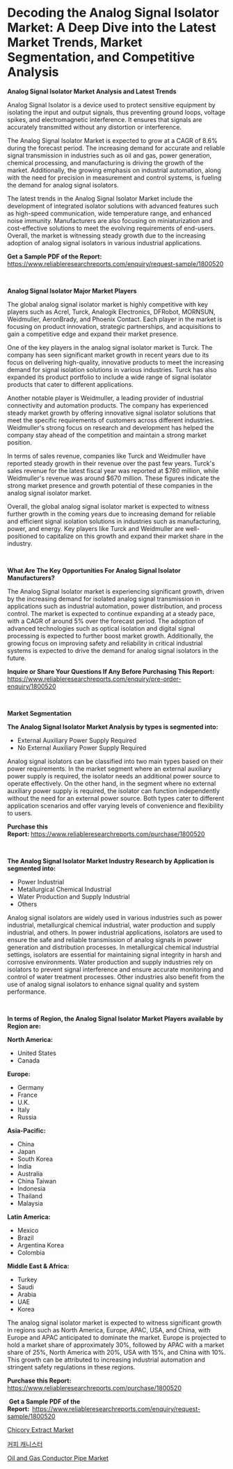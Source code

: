 <p><h1>Decoding the Analog Signal Isolator Market: A Deep Dive into the Latest Market Trends, Market Segmentation, and Competitive Analysis</h1></p><p><strong>Analog Signal Isolator Market Analysis and Latest Trends</strong></p>
<p><p>Analog Signal Isolator is a device used to protect sensitive equipment by isolating the input and output signals, thus preventing ground loops, voltage spikes, and electromagnetic interference. It ensures that signals are accurately transmitted without any distortion or interference.</p><p>The Analog Signal Isolator Market is expected to grow at a CAGR of 8.6% during the forecast period. The increasing demand for accurate and reliable signal transmission in industries such as oil and gas, power generation, chemical processing, and manufacturing is driving the growth of the market. Additionally, the growing emphasis on industrial automation, along with the need for precision in measurement and control systems, is fueling the demand for analog signal isolators.</p><p>The latest trends in the Analog Signal Isolator Market include the development of integrated isolator solutions with advanced features such as high-speed communication, wide temperature range, and enhanced noise immunity. Manufacturers are also focusing on miniaturization and cost-effective solutions to meet the evolving requirements of end-users. Overall, the market is witnessing steady growth due to the increasing adoption of analog signal isolators in various industrial applications.</p></p>
<p><strong>Get a Sample PDF of the Report:&nbsp;</strong> <a href="https://www.reliableresearchreports.com/enquiry/request-sample/1800520">https://www.reliableresearchreports.com/enquiry/request-sample/1800520</a></p>
<p>&nbsp;</p>
<p><strong>Analog Signal Isolator Major Market Players</strong></p>
<p><p>The global analog signal isolator market is highly competitive with key players such as Acrel, Turck, Analogik Electronics, DFRobot, MORNSUN, Weidmuller, AeronBrady, and Phoenix Contact. Each player in the market is focusing on product innovation, strategic partnerships, and acquisitions to gain a competitive edge and expand their market presence.</p><p>One of the key players in the analog signal isolator market is Turck. The company has seen significant market growth in recent years due to its focus on delivering high-quality, innovative products to meet the increasing demand for signal isolation solutions in various industries. Turck has also expanded its product portfolio to include a wide range of signal isolator products that cater to different applications.</p><p>Another notable player is Weidmuller, a leading provider of industrial connectivity and automation products. The company has experienced steady market growth by offering innovative signal isolator solutions that meet the specific requirements of customers across different industries. Weidmuller's strong focus on research and development has helped the company stay ahead of the competition and maintain a strong market position.</p><p>In terms of sales revenue, companies like Turck and Weidmuller have reported steady growth in their revenue over the past few years. Turck's sales revenue for the latest fiscal year was reported at $780 million, while Weidmuller's revenue was around $670 million. These figures indicate the strong market presence and growth potential of these companies in the analog signal isolator market.</p><p>Overall, the global analog signal isolator market is expected to witness further growth in the coming years due to increasing demand for reliable and efficient signal isolation solutions in industries such as manufacturing, power, and energy. Key players like Turck and Weidmuller are well-positioned to capitalize on this growth and expand their market share in the industry.</p></p>
<p>&nbsp;</p>
<p><strong>What Are The Key Opportunities For Analog Signal Isolator Manufacturers?</strong></p>
<p><p>The Analog Signal Isolator market is experiencing significant growth, driven by the increasing demand for isolated analog signal transmission in applications such as industrial automation, power distribution, and process control. The market is expected to continue expanding at a steady pace, with a CAGR of around 5% over the forecast period. The adoption of advanced technologies such as optical isolation and digital signal processing is expected to further boost market growth. Additionally, the growing focus on improving safety and reliability in critical industrial systems is expected to drive the demand for analog signal isolators in the future.</p></p>
<p><strong>Inquire or Share Your Questions If Any Before Purchasing This Report:</strong> <a href="https://www.reliableresearchreports.com/enquiry/pre-order-enquiry/1800520">https://www.reliableresearchreports.com/enquiry/pre-order-enquiry/1800520</a></p>
<p>&nbsp;</p>
<p><strong>Market Segmentation</strong></p>
<p><strong>The Analog Signal Isolator Market Analysis by types is segmented into:</strong></p>
<p><ul><li>External Auxiliary Power Supply Required</li><li>No External Auxiliary Power Supply Required</li></ul></p>
<p><p>Analog signal isolators can be classified into two main types based on their power requirements. In the market segment where an external auxiliary power supply is required, the isolator needs an additional power source to operate effectively. On the other hand, in the segment where no external auxiliary power supply is required, the isolator can function independently without the need for an external power source. Both types cater to different application scenarios and offer varying levels of convenience and flexibility to users.</p></p>
<p><strong>Purchase this Report:&nbsp;</strong><a href="https://www.reliableresearchreports.com/purchase/1800520">https://www.reliableresearchreports.com/purchase/1800520</a></p>
<p>&nbsp;</p>
<p><strong>The Analog Signal Isolator Market Industry Research by Application is segmented into:</strong></p>
<p><ul><li>Power Industrial</li><li>Metallurgical Chemical Industrial</li><li>Water Production and Supply Industrial</li><li>Others</li></ul></p>
<p><p>Analog signal isolators are widely used in various industries such as power industrial, metallurgical chemical industrial, water production and supply industrial, and others. In power industrial applications, isolators are used to ensure the safe and reliable transmission of analog signals in power generation and distribution processes. In metallurgical chemical industrial settings, isolators are essential for maintaining signal integrity in harsh and corrosive environments. Water production and supply industries rely on isolators to prevent signal interference and ensure accurate monitoring and control of water treatment processes. Other industries also benefit from the use of analog signal isolators to enhance signal quality and system performance.</p></p>
<p>&nbsp;</p>
<p><strong>In terms of Region, the Analog Signal Isolator Market Players available by Region are:</strong></p>
<p>
    <p> <strong> North America: </strong>
        <ul>
            <li>United States</li>
            <li>Canada</li>
        </ul>
        </p> 
    <p> <strong> Europe: </strong>
        <ul>
            <li>Germany</li>
            <li>France</li>
            <li>U.K.</li>
            <li>Italy</li>
            <li>Russia</li>
        </ul>
        </p> 
    <p> <strong> Asia-Pacific: </strong>
        <ul>
            <li>China</li>
            <li>Japan</li>
            <li>South Korea</li>
            <li>India</li>
            <li>Australia</li>
            <li>China Taiwan</li>
            <li>Indonesia</li>
            <li>Thailand</li>
            <li>Malaysia</li>
        </ul>
        </p> 
    <p> <strong> Latin America: </strong>
        <ul>
            <li>Mexico</li>
            <li>Brazil</li>
            <li>Argentina Korea</li>
            <li>Colombia</li>
        </ul>
        </p> 
    <p> <strong> Middle East & Africa: </strong>
        <ul>
            <li>Turkey</li>
            <li>Saudi</li>
            <li>Arabia</li>
            <li>UAE</li>
            <li>Korea</li>
        </ul>
    </p>
    </p>
<p><p>The analog signal isolator market is expected to witness significant growth in regions such as North America, Europe, APAC, USA, and China, with Europe and APAC anticipated to dominate the market. Europe is projected to hold a market share of approximately 30%, followed by APAC with a market share of 25%, North America with 20%, USA with 15%, and China with 10%. This growth can be attributed to increasing industrial automation and stringent safety regulations in these regions.</p></p>
<p><strong>Purchase this Report: </strong><a href="https://www.reliableresearchreports.com/purchase/1800520">https://www.reliableresearchreports.com/purchase/1800520</a></p>
<p>&nbsp;<strong>Get a Sample PDF of the Report:&nbsp;&nbsp;</strong><a href="https://www.reliableresearchreports.com/enquiry/request-sample/1800520">https://www.reliableresearchreports.com/enquiry/request-sample/1800520</a></p>
<p><strong></strong></p>
<p><p><a href="https://crocus-run-b5a.notion.site/Chicory-Extract-Market-Research-Report-The-Key-To-Successful-Business-Strategy-Forecasted-for-Perio-18e7e8ec708943e3bb09e97f21dcaa3f">Chicory Extract Market</a></p><p><a href="https://github.com/lzuwsfreyoq70/Market-Research-Report-List-1/blob/main/57382729619.md">커피 캐니스터</a></p><p><a href="https://metal-farmhouse-e95.notion.site/Insights-into-Oil-and-Gas-Conductor-Pipe-Market-Size-Analysing-Market-Share-Trends-and-Growth-fro-9b9d67a071d141a981dc15a1f58ba5e6">Oil and Gas Conductor Pipe Market</a></p></p>